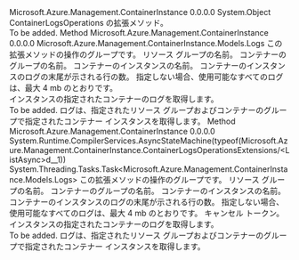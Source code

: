 <Type Name="ContainerLogsOperationsExtensions" FullName="Microsoft.Azure.Management.ContainerInstance.ContainerLogsOperationsExtensions">
  <TypeSignature Language="C#" Value="public static class ContainerLogsOperationsExtensions" />
  <TypeSignature Language="ILAsm" Value=".class public auto ansi abstract sealed beforefieldinit ContainerLogsOperationsExtensions extends System.Object" />
  <TypeSignature Language="DocId" Value="T:Microsoft.Azure.Management.ContainerInstance.ContainerLogsOperationsExtensions" />
  <TypeSignature Language="VB.NET" Value="Public Module ContainerLogsOperationsExtensions" />
  <TypeSignature Language="F#" Value="type ContainerLogsOperationsExtensions = class" />
  <AssemblyInfo>
    <AssemblyName>Microsoft.Azure.Management.ContainerInstance</AssemblyName>
    <AssemblyVersion>0.0.0.0</AssemblyVersion>
  </AssemblyInfo>
  <Base>
    <BaseTypeName>System.Object</BaseTypeName>
  </Base>
  <Interfaces />
  <Docs>
    <summary>
            ContainerLogsOperations の拡張メソッド。
            </summary>
    <remarks>To be added.</remarks>
  </Docs>
  <Members>
    <Member MemberName="List">
      <MemberSignature Language="C#" Value="public static Microsoft.Azure.Management.ContainerInstance.Models.Logs List (this Microsoft.Azure.Management.ContainerInstance.IContainerLogsOperations operations, string resourceGroupName, string containerGroupName, string containerName, Nullable&lt;int&gt; tail = null);" />
      <MemberSignature Language="ILAsm" Value=".method public static hidebysig class Microsoft.Azure.Management.ContainerInstance.Models.Logs List(class Microsoft.Azure.Management.ContainerInstance.IContainerLogsOperations operations, string resourceGroupName, string containerGroupName, string containerName, valuetype System.Nullable`1&lt;int32&gt; tail) cil managed" />
      <MemberSignature Language="DocId" Value="M:Microsoft.Azure.Management.ContainerInstance.ContainerLogsOperationsExtensions.List(Microsoft.Azure.Management.ContainerInstance.IContainerLogsOperations,System.String,System.String,System.String,System.Nullable{System.Int32})" />
      <MemberSignature Language="VB.NET" Value="&lt;Extension()&gt;&#xA;Public Function List (operations As IContainerLogsOperations, resourceGroupName As String, containerGroupName As String, containerName As String, Optional tail As Nullable(Of Integer) = null) As Logs" />
      <MemberSignature Language="F#" Value="static member List : Microsoft.Azure.Management.ContainerInstance.IContainerLogsOperations * string * string * string * Nullable&lt;int&gt; -&gt; Microsoft.Azure.Management.ContainerInstance.Models.Logs" Usage="Microsoft.Azure.Management.ContainerInstance.ContainerLogsOperationsExtensions.List (operations, resourceGroupName, containerGroupName, containerName, tail)" />
      <MemberType>Method</MemberType>
      <AssemblyInfo>
        <AssemblyName>Microsoft.Azure.Management.ContainerInstance</AssemblyName>
        <AssemblyVersion>0.0.0.0</AssemblyVersion>
      </AssemblyInfo>
      <ReturnValue>
        <ReturnType>Microsoft.Azure.Management.ContainerInstance.Models.Logs</ReturnType>
      </ReturnValue>
      <Parameters>
        <Parameter Name="operations" Type="Microsoft.Azure.Management.ContainerInstance.IContainerLogsOperations" RefType="this" />
        <Parameter Name="resourceGroupName" Type="System.String" />
        <Parameter Name="containerGroupName" Type="System.String" />
        <Parameter Name="containerName" Type="System.String" />
        <Parameter Name="tail" Type="System.Nullable&lt;System.Int32&gt;" />
      </Parameters>
      <Docs>
        <param name="operations">
            この拡張メソッドの操作のグループです。
            </param>
        <param name="resourceGroupName">
            リソース グループの名前。
            </param>
        <param name="containerGroupName">
            コンテナーのグループの名前。
            </param>
        <param name="containerName">
            コンテナーのインスタンスの名前。
            </param>
        <param name="tail">
            コンテナーのインスタンスのログの末尾が示される行の数。 指定しない場合、使用可能なすべてのログは、最大 4 mb のとおりです。
            </param>
        <summary>
            インスタンスの指定されたコンテナーのログを取得します。
            </summary>
        <returns>To be added.</returns>
        <remarks>
            ログは、指定されたリソース グループおよびコンテナーのグループで指定されたコンテナー インスタンスを取得します。
            </remarks>
      </Docs>
    </Member>
    <Member MemberName="ListAsync">
      <MemberSignature Language="C#" Value="public static System.Threading.Tasks.Task&lt;Microsoft.Azure.Management.ContainerInstance.Models.Logs&gt; ListAsync (this Microsoft.Azure.Management.ContainerInstance.IContainerLogsOperations operations, string resourceGroupName, string containerGroupName, string containerName, Nullable&lt;int&gt; tail = null, System.Threading.CancellationToken cancellationToken = null);" />
      <MemberSignature Language="ILAsm" Value=".method public static hidebysig class System.Threading.Tasks.Task`1&lt;class Microsoft.Azure.Management.ContainerInstance.Models.Logs&gt; ListAsync(class Microsoft.Azure.Management.ContainerInstance.IContainerLogsOperations operations, string resourceGroupName, string containerGroupName, string containerName, valuetype System.Nullable`1&lt;int32&gt; tail, valuetype System.Threading.CancellationToken cancellationToken) cil managed" />
      <MemberSignature Language="DocId" Value="M:Microsoft.Azure.Management.ContainerInstance.ContainerLogsOperationsExtensions.ListAsync(Microsoft.Azure.Management.ContainerInstance.IContainerLogsOperations,System.String,System.String,System.String,System.Nullable{System.Int32},System.Threading.CancellationToken)" />
      <MemberSignature Language="F#" Value="static member ListAsync : Microsoft.Azure.Management.ContainerInstance.IContainerLogsOperations * string * string * string * Nullable&lt;int&gt; * System.Threading.CancellationToken -&gt; System.Threading.Tasks.Task&lt;Microsoft.Azure.Management.ContainerInstance.Models.Logs&gt;" Usage="Microsoft.Azure.Management.ContainerInstance.ContainerLogsOperationsExtensions.ListAsync (operations, resourceGroupName, containerGroupName, containerName, tail, cancellationToken)" />
      <MemberType>Method</MemberType>
      <AssemblyInfo>
        <AssemblyName>Microsoft.Azure.Management.ContainerInstance</AssemblyName>
        <AssemblyVersion>0.0.0.0</AssemblyVersion>
      </AssemblyInfo>
      <Attributes>
        <Attribute>
          <AttributeName>System.Runtime.CompilerServices.AsyncStateMachine(typeof(Microsoft.Azure.Management.ContainerInstance.ContainerLogsOperationsExtensions/&lt;ListAsync&gt;d__1))</AttributeName>
        </Attribute>
      </Attributes>
      <ReturnValue>
        <ReturnType>System.Threading.Tasks.Task&lt;Microsoft.Azure.Management.ContainerInstance.Models.Logs&gt;</ReturnType>
      </ReturnValue>
      <Parameters>
        <Parameter Name="operations" Type="Microsoft.Azure.Management.ContainerInstance.IContainerLogsOperations" RefType="this" />
        <Parameter Name="resourceGroupName" Type="System.String" />
        <Parameter Name="containerGroupName" Type="System.String" />
        <Parameter Name="containerName" Type="System.String" />
        <Parameter Name="tail" Type="System.Nullable&lt;System.Int32&gt;" />
        <Parameter Name="cancellationToken" Type="System.Threading.CancellationToken" />
      </Parameters>
      <Docs>
        <param name="operations">
            この拡張メソッドの操作のグループです。
            </param>
        <param name="resourceGroupName">
            リソース グループの名前。
            </param>
        <param name="containerGroupName">
            コンテナーのグループの名前。
            </param>
        <param name="containerName">
            コンテナーのインスタンスの名前。
            </param>
        <param name="tail">
            コンテナーのインスタンスのログの末尾が示される行の数。 指定しない場合、使用可能なすべてのログは、最大 4 mb のとおりです。
            </param>
        <param name="cancellationToken">
            キャンセル トークン。
            </param>
        <summary>
            インスタンスの指定されたコンテナーのログを取得します。
            </summary>
        <returns>To be added.</returns>
        <remarks>
            ログは、指定されたリソース グループおよびコンテナーのグループで指定されたコンテナー インスタンスを取得します。
            </remarks>
      </Docs>
    </Member>
  </Members>
</Type>